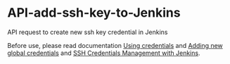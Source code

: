# API-add-ssh-key-to-Jenkins
API request to create new ssh key credential in Jenkins

Before use, please read documentation [Using credentials](https://www.jenkins.io/doc/book/using/using-credentials/#using-credentials) and [Adding new global credentials](https://www.jenkins.io/doc/book/using/using-credentials/#adding-new-global-credentials) and [SSH Credentials Management with Jenkins](https://support.cloudbees.com/hc/en-us/articles/222838288-SSH-Credentials-Management-with-Jenkins).
